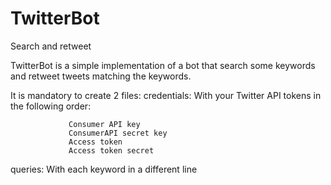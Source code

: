 # TwitterBot
Search and retweet

TwitterBot is a simple implementation of a bot that search some keywords and retweet tweets matching the keywords.

It is mandatory to create 2 files:
credentials: With your Twitter API tokens in the following order:
    
                 Consumer API key
                 ConsumerAPI secret key
                 Access token
                 Access token secret
                 
queries:     With each keyword in a different line
 
